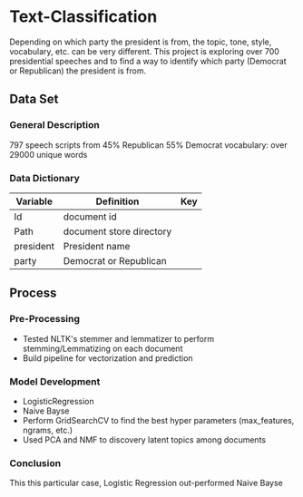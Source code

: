 # Text-Classification
Depending on which party the president is from, the topic, tone, style, vocabulary, etc. can be very different. This project is exploring over 700 presidential speeches and to find a way to identify which party (Democrat or Republican) the president is from.

## Data Set
### General Description
797 speech scripts from
45% Republican
55% Democrat
vocabulary: over 29000 unique words

### Data Dictionary

|Variable  |  Definition  |  Key|
| --- | --- | --- |
|Id  |  document id  |  |
|Path  |  document store directory  |  |
|president |  President name    |   |
|party |  Democrat or Republican   |   |

## Process
### Pre-Processing
- Tested NLTK's stemmer and lemmatizer to perform stemming/Lemmatizing on each document
- Build pipeline for vectorization and prediction

### Model Development
- LogisticRegression
- Naive Bayse
- Perform GridSearchCV to find the best hyper parameters (max_features, ngrams, etc.)
- Used PCA and NMF to discovery latent topics among documents

### Conclusion
This this particular case, Logistic Regression out-performed Naive Bayse
